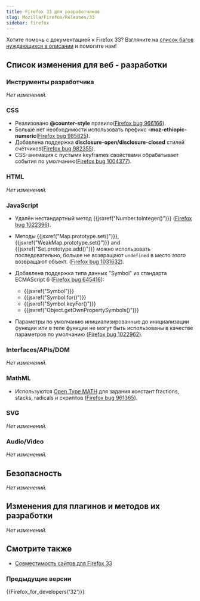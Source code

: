 ```yaml
---
title: Firefox 33 для разработчиков
slug: Mozilla/Firefox/Releases/33
sidebar: firefox
---
```


Хотите помочь с документацией к Firefox 33? Взгляните на [список багов нуждающихся в описании](http://beta.elchi3.de/doctracker/#list=fx&version=33.0) и помогите нам!

## Список изменения для веб - разработки

### Инструменты разработчика

_Нет изменений._

### CSS

- Реализовано **@counter-style** правило([Firefox bug 966166](https://bugzil.la/966166)).
- Больше нет необходимости использовать префикс **-moz-ethiopic-numeric**([Firefox bug 985825](https://bugzil.la/985825)).
- Добавлена поддержка **disclosure-open/disclosure-closed** стилей счётчиков([Firefox bug 982355](https://bugzil.la/982355)).
- CSS-анимация с пустыми keyframes свойствами обрабатывает события по умолчанию([Firefox bug 1004377](https://bugzil.la/1004377)).

### HTML

_Нет изменений._

### JavaScript

- Удалён нестандартный метод {{jsxref("Number.toInteger()")}} ([Firefox bug 1022396](https://bugzil.la/1022396)).
- Методы {{jsxref("Map.prototype.set()")}}, {{jsxref("WeakMap.prototype.set()")}} and {{jsxref("Set.prototype.add()")}} можно использовать последовательно, больше не возвращают `undefined` в место этого возвращают объект. ([Firefox bug 1031632](https://bugzil.la/1031632)).
- Добавлена поддержка типа данных "Symbol" из стандарта ECMAScript 6 ([Firefox bug 645416](https://bugzil.la/645416)):
  - {{jsxref("Symbol")}}
  - {{jsxref("Symbol.for()")}}
  - {{jsxref("Symbol.keyFor()")}}
  - {{jsxref("Object.getOwnPropertySymbols()")}}

- Параметры по умолчанию инициализированные до инициализации функции или в теле функции не могут быть использованы в качестве параметров по умолчанию ([Firefox bug 1022962](https://bugzil.la/1022962)).

### Interfaces/APIs/DOM

_Нет изменений._

### MathML

- Используются [Open Type MATH](https://wiki.mozilla.org/MathML:Open_Type_MATH_Table#Implementation_Status) для задания констант fractions, stacks, radicals и скриптов ([Firefox bug 961365](https://bugzil.la/961365)).

### SVG

_Нет изменений._

### Audio/Video

_Нет изменений._

## Безопасность

_Нет изменений._

## Изменения для плагинов и методов их разработки

_Нет изменений._

## Смотрите также

- [Совместимость сайтов для Firefox 33](/ru/docs/Mozilla/Firefox/Releases/33/Site_Compatibility)

### Предыдущие версии

{{Firefox_for_developers('32')}}
